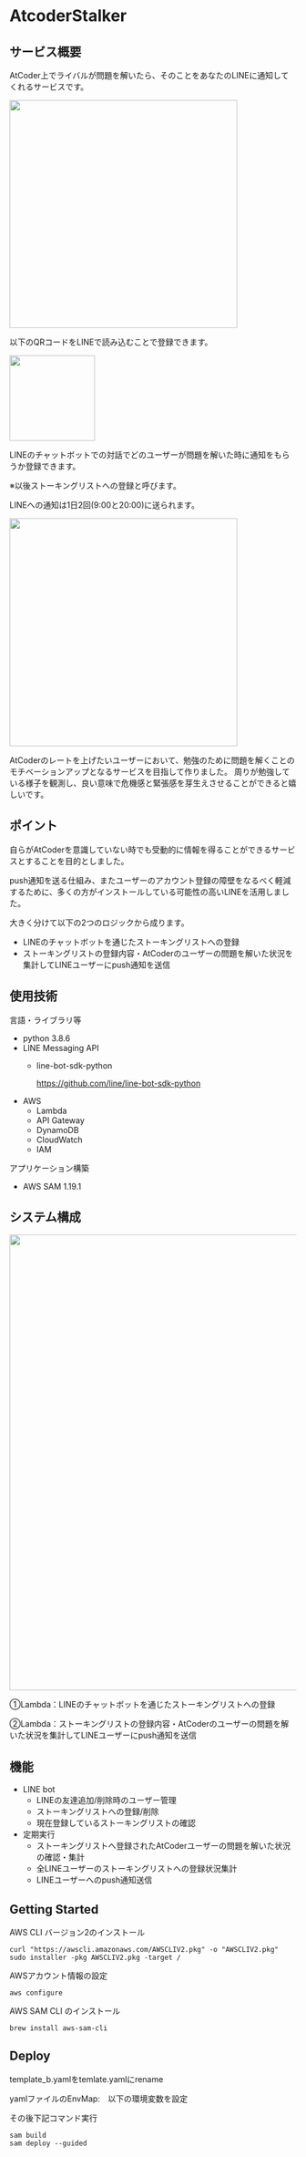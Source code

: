 # AtcoderStalker

## サービス概要

AtCoder上でライバルが問題を解いたら、そのことをあなたのLINEに通知してくれるサービスです。

<img src="https://user-images.githubusercontent.com/54097621/125200226-0d90b280-e2a5-11eb-929d-62e71ac8f6ab.png" width=400px>

以下のQRコードをLINEで読み込むことで登録できます。

<img src="https://user-images.githubusercontent.com/54097621/125200274-5183b780-e2a5-11eb-92d5-9643ceae3ca9.png" width=150px>

LINEのチャットボットでの対話でどのユーザーが問題を解いた時に通知をもらうか登録できます。

※以後ストーキングリストへの登録と呼びます。

LINEへの通知は1日2回(9:00と20:00)に送られます。

<img src="https://user-images.githubusercontent.com/54097621/125200331-8728a080-e2a5-11eb-8a93-918fa4f370e0.jpg" width=400px>

AtCoderのレートを上げたいユーザーにおいて、勉強のために問題を解くことのモチベーションアップとなるサービスを目指して作りました。
周りが勉強している様子を観測し、良い意味で危機感と緊張感を芽生えさせることができると嬉しいです。

## ポイント

自らがAtCoderを意識していない時でも受動的に情報を得ることができるサービスとすることを目的としました。

push通知を送る仕組み、またユーザーのアカウント登録の障壁をなるべく軽減するために、多くの方がインストールしている可能性の高いLINEを活用しました。

大きく分けて以下の2つのロジックから成ります。

- LINEのチャットボットを通じたストーキングリストへの登録
- ストーキングリストの登録内容・AtCoderのユーザーの問題を解いた状況を集計してLINEユーザーにpush通知を送信

## 使用技術

言語・ライブラリ等
- python 3.8.6
- LINE Messaging API
  - line-bot-sdk-python 

    https://github.com/line/line-bot-sdk-python
- AWS
  - Lambda
  - API Gateway
  - DynamoDB
  - CloudWatch
  - IAM

アプリケーション構築
- AWS SAM 1.19.1

## システム構成

<img src="https://user-images.githubusercontent.com/54097621/125200884-c3f59700-e2a7-11eb-98f1-b95a9f8824d8.png" width=800px>

①Lambda：LINEのチャットボットを通じたストーキングリストへの登録

②Lambda：ストーキングリストの登録内容・AtCoderのユーザーの問題を解いた状況を集計してLINEユーザーにpush通知を送信

## 機能
- LINE bot
  - LINEの友達追加/削除時のユーザー管理
  - ストーキングリストへの登録/削除
  - 現在登録しているストーキングリストの確認
- 定期実行
  - ストーキングリストへ登録されたAtCoderユーザーの問題を解いた状況の確認・集計
  - 全LINEユーザーのストーキングリストへの登録状況集計
  - LINEユーザーへのpush通知送信

## Getting Started

AWS CLI バージョン2のインストール
```
curl "https://awscli.amazonaws.com/AWSCLIV2.pkg" -o "AWSCLIV2.pkg"
sudo installer -pkg AWSCLIV2.pkg -target /
```

AWSアカウント情報の設定
```
aws configure
```

AWS SAM CLI のインストール
```
brew install aws-sam-cli
```

## Deploy

template_b.yamlをtemlate.yamlにrename

yamlファイルのEnvMap:　以下の環境変数を設定

その後下記コマンド実行
```
sam build
sam deploy --guided
```
